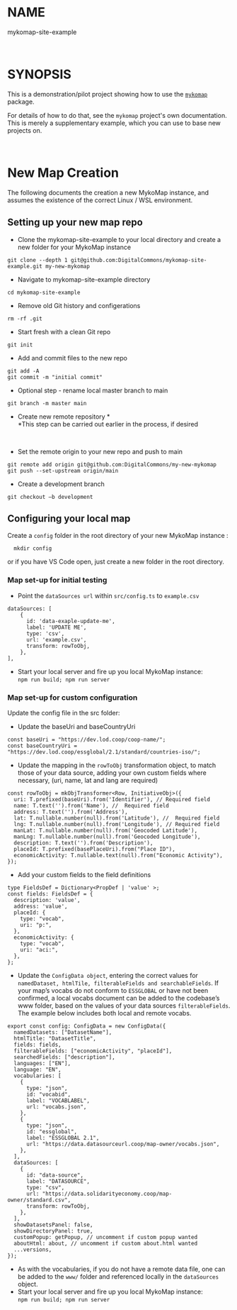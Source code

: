 # NAME

mykomap-site-example

<br/>

# SYNOPSIS

This is a demonstration/pilot project showing how to use the [`mykomap`][1] package.

[1]: https://github.com/DigitalCommons/mykomap

For details of how to do that, see the `mykomap` project's own
documentation. This is merely a supplementary example, which you can
use to base new projects on.

<br/>

# New Map Creation

The following documents the creation a new MykoMap instance, and assumes the existence of the correct Linux / WSL environment.


## Setting up your new map repo

- Clone the mykomap-site-example to your local directory and create a new folder for your MykoMap instance <br/>
```
git clone --depth 1 git@github.com:DigitalCommons/mykomap-site-example.git my-new-mykomap
```
- Navigate to mykomap-site-example directory <br/>
```
cd mykomap-site-example
```
- Remove old Git history and configerations <br/>
```
rm -rf .git
```
- Start fresh with a clean Git repo <br/>
```
git init
```
- Add and commit files to the new repo<br/>
```
git add -A
git commit -m "initial commit"
```
- Optional step - rename local master branch to main <br/>
```
git branch -m master main
```
- Create new remote repository \* <br/>
\*This step can be carried out earlier in the process, if desired
<br/>

- Set the remote origin to your new repo and push to main
```
git remote add origin git@github.com:DigitalCommons/my-new-mykomap
git push --set-upstream origin/main
```
- Create a development branch <br />
```
git checkout –b development
```


## Configuring your local map

Create a `config` folder in the root directory of your new MykoMap instance : <br />
```
  mkdir config
```
or if you have VS Code open, just create a new folder in the root directory.


### Map set-up for initial testing
- Point the `dataSources url` within `src/config.ts` to `example.csv`

```
dataSources: [
    {
      id: 'data-exaple-update-me',
      label: 'UPDATE ME',
      type: 'csv',
      url: 'example.csv',
      transform: rowToObj,
    },
],
```

- Start your local server and fire up you local MykoMap instance: <br/>
  `npm run build; npm run server`


### Map set-up for custom configuration

Update the config file in the src folder:
- Update the baseUri and baseCountryUri
```
const baseUri = "https://dev.lod.coop/coop-name/";
const baseCountryUri = "https://dev.lod.coop/essglobal/2.1/standard/countries-iso/";
```

- Update the mapping in the `rowToObj` transformation object, to match those of your data source, adding your own custom fields where necessary, (uri, name, lat and lang are required)
```
const rowToObj = mkObjTransformer<Row, InitiativeObj>({
  uri: T.prefixed(baseUri).from('Identifier'), // Required field
  name: T.text('').from('Name'), //  Required field
  address: T.text('').from('Address'),
  lat: T.nullable.number(null).from('Latitude'), //  Required field
  lng: T.nullable.number(null).from('Longitude'), // Required field
  manLat: T.nullable.number(null).from('Geocoded Latitude'),
  manLng: T.nullable.number(null).from('Geocoded Longitude'),
  description: T.text('').from('Description'),
  placeId: T.prefixed(basePlaceUri).from("Place ID"),
  economicActivity: T.nullable.text(null).from("Economic Activity"),
});
```

  - Add your custom fields to the field definitions

```
type FieldsDef = Dictionary<PropDef | 'value' >;
const fields: FieldsDef = {
  description: 'value',
  address: 'value',
  placeId: {
    type: "vocab",
    uri: "p:",
  },
  economicActivity: {
    type: "vocab",
    uri: "aci:",
  },
};
```

  - Update the `ConfigData object`, entering the correct values for `namedDataset, htmlTile, filterableFields and searchableFields`. If your map’s vocabs do not conform to `ESSGLOBAL` or have not been confirmed, a local vocabs document can be added to the codebase’s www folder, based on the values of your data sources `filterableFields`. The example below includes both local and remote vocabs.
```
export const config: ConfigData = new ConfigData({
  namedDatasets: ["DatasetName"],
  htmlTitle: "DatasetTitle",
  fields: fields,
  filterableFields: ["economicActivity", "placeId"],
  searchedFields: ["description"],
  languages: ["EN"],
  language: "EN",
  vocabularies: [
    {
      type: "json",
      id: "vocabid",
      label: "VOCABLABEL",
      url: "vocabs.json",
    },
    {
      type: "json",
      id: "essglobal",
      label: "ESSGLOBAL 2.1",
      url: "https://data.datasourceurl.coop/map-owner/vocabs.json",
    },
  ],
  dataSources: [
    {
      id: "data-source",
      label: "DATASOURCE",
      type: "csv",
      url: "https://data.solidarityeconomy.coop/map-owner/standard.csv",
      transform: rowToObj,
    },
  ],
  showDatasetsPanel: false,
  showDirectoryPanel: true,
  customPopup: getPopup, // uncomment if custom popup wanted
  aboutHtml: about, // uncomment if custom about.html wanted
  ...versions,
});
```

  - As with the vocabularies, if you do not have a remote data file, one can be added to the `www/` folder and referenced locally in the `dataSources` object.
- Start your local server and fire up you local MykoMap instance: <br/>
  `npm run build; npm run server`
